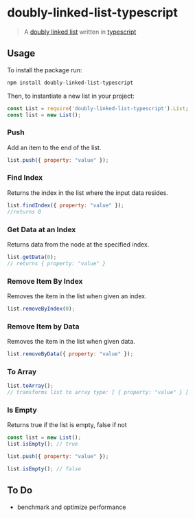 # doubly-linked-list-typescript

>A [doubly linked list](https://en.wikipedia.org/wiki/Doubly_linked_list) written in [typescript](https://www.typescriptlang.org/)

## Usage

To install the package run:

```bash
npm install doubly-linked-list-typescript
```
Then, to instantiate a new list in your project:
```js
const List = require('doubly-linked-list-typescript').List;
const list = new List();
```

### Push
Add an item to the end of the list.
```js
list.push({ property: "value" });
```

### Find Index
Returns the index in the list where the input data resides.
```js
list.findIndex({ property: "value" });
//returns 0
```

### Get Data at an Index
Returns data from the node at the specified index.
```js
list.getData(0);
// returns { property: "value" }
```

### Remove Item By Index
Removes the item in the list when given an index.
```js
list.removeByIndex(0);
```

### Remove Item by Data
Removes the item in the list when given data.
```js
list.removeByData({ property: "value" });
```

### To Array
```js
list.toArray();
// transforms list to array type: [ { property: "value" } ]
```

### Is Empty
Returns true if the list is empty, false if not
```js
const list = new List();
list.isEmpty(); // true

list.push({ property: "value" });

list.isEmpty(); // false
```

## To Do
* benchmark and optimize performance
